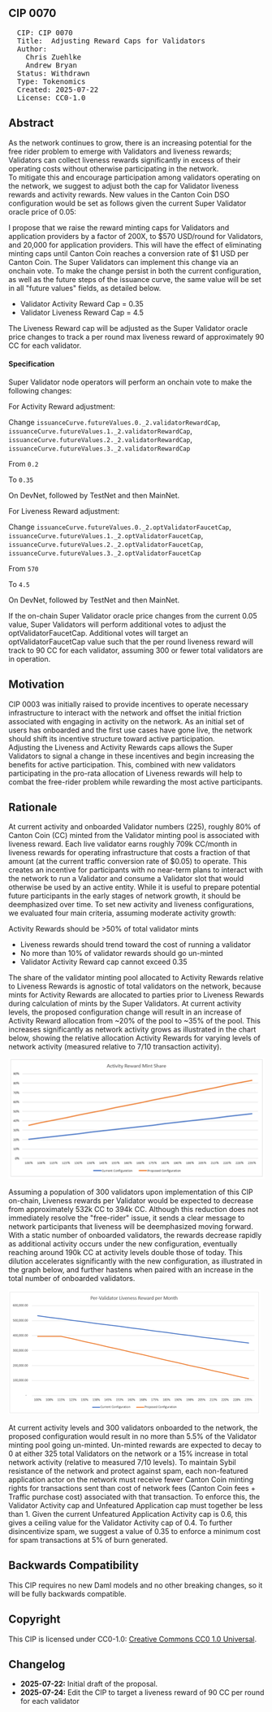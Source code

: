 ## CIP 0070

<pre>
  CIP: CIP 0070
  Title:  Adjusting Reward Caps for Validators
  Author: 
    Chris Zuehlke
    Andrew Bryan
  Status: Withdrawn
  Type: Tokenomics
  Created: 2025-07-22
  License: CC0-1.0
</pre>

## Abstract

As the network continues to grow, there is an increasing potential for the free rider problem to emerge with Validators and liveness rewards; Validators can collect liveness rewards significantly in excess of their operating costs without otherwise participating in the network.  
To mitigate this and encourage participation among validators operating on the network, we suggest to adjust both the cap for Validator liveness rewards and activity rewards.
New values in the Canton Coin DSO configuration would be set as follows given the current Super Validator oracle price of 0.05:

I propose that we raise the reward minting caps for Validators and application providers by a factor of 200X, to $570 USD/round for Validators, and 20,000 for application providers. This will have the effect of eliminating minting caps until Canton Coin reaches a conversion rate of $1 USD per Canton Coin. The Super Validators can implement this change via an onchain vote. To make the change persist in both the current configuration, as well as the future steps of the issuance curve, the same value will be set in all "future values" fields, as detailed below.

* Validator Activity Reward Cap = 0.35
* Validator Liveness Reward Cap = 4.5

The Liveness Reward cap will be adjusted as the Super Validator oracle price changes to track a per round max liveness reward of approximately 90 CC for each validator.

#### Specification

Super Validator node operators will perform an onchain vote to make the following changes:

For Activity Reward adjustment:

Change
`issuanceCurve.futureValues.0._2.validatorRewardCap`, 
`issuanceCurve.futureValues.1._2.validatorRewardCap`,
`issuanceCurve.futureValues.2._2.validatorRewardCap`, 
`issuanceCurve.futureValues.3._2.validatorRewardCap`

From `0.2`

To `0.35`

On DevNet, followed by TestNet and then MainNet.


For Liveness Reward adjustment:

Change
`issuanceCurve.futureValues.0._2.optValidatorFaucetCap`, 
`issuanceCurve.futureValues.1._2.optValidatorFaucetCap`,
`issuanceCurve.futureValues.2._2.optValidatorFaucetCap`,
`issuanceCurve.futureValues.3._2.optValidatorFaucetCap`

From `570`

To `4.5`

On DevNet, followed by TestNet and then MainNet.

If the on-chain Super Validator oracle price changes from the current 0.05 value, Super Validators will perform additional votes to adjust the optValidatorFaucetCap.  Additional votes will target an optValidatorFaucetCap value such that the per round liveness reward will track to 90 CC for each validator, assuming 300 or fewer total validators are in operation.

## Motivation

CIP 0003 was initially raised to provide incentives to operate necessary infrastructure to interact with the network and offset the initial friction associated with engaging in activity on the network.  As an initial set of users has onboarded and the first use cases have gone live, the network should shift its incentive structure toward active participation.  
Adjusting the Liveness and Activity Rewards caps allows the Super Validators to signal a change in these incentives and begin increasing the benefits for active participation.  This, combined with new validators participating in the pro-rata allocation of Liveness rewards will help to combat the free-rider problem while rewarding the most active participants.


## Rationale

At current activity and onboarded Validator numbers (225), roughly 80% of Canton Coin (CC) minted from the Validator minting pool is associated with liveness reward.  Each live validator earns roughly 709k CC/month in liveness rewards for operating infrastructure that costs a fraction of that amount (at the current traffic conversion rate of $0.05) to operate.  This creates an incentive for participants with no near-term plans to interact with the network to run a Validator and consume a Validator slot that would otherwise be used by an active entity.  While it is useful to prepare potential future participants in the early stages of network growth, it should be deemphasized over time.
To set new activity and liveness configurations, we evaluated four main criteria, assuming moderate activity growth:

Activity Rewards should be >50% of total validator mints
* Liveness rewards should trend toward the cost of running a validator
* No more than 10% of validator rewards should go un-minted
* Validator Activity Reward cap cannot exceed 0.35

The share of the validator minting pool allocated to Activity Rewards relative to Liveness Rewards is agnostic of total validators on the network, because mints for Activity Rewards are allocated to parties prior to Liveness Rewards during calculation of mints by the Super Validators.  At current activity levels, the proposed configuration change will result in an increase of Activity Reward allocation from ~20% of the pool to ~35% of the pool.  This increases significantly as network activity grows as illustrated in the chart below, showing the relative allocation Activity Rewards for varying levels of network activity (measured relative to 7/10 transaction activity).

![Activity Reward Share of Total Mints](/cip-0070/cip-0070-fig-1.png)

Assuming a population of 300 validators upon implementation of this CIP on-chain, Liveness rewards per Validator would be expected to decrease from approximately 532k CC to 394k CC.  Although this reduction does not immediately resolve the "free-rider" issue, it sends a clear message to network participants that liveness will be deemphasized moving forward. With a static number of onboarded validators, the rewards decrease rapidly as additional activity occurs under the new configuration, eventually reaching around 190k CC at activity levels double those of today. This dilution accelerates significantly with the new configuration, as illustrated in the graph below, and further hastens when paired with an increase in the total number of onboarded validators.

![Monthly Liveness Reward Per Validator](/cip-0070/cip-0070-fig-2.png)

At current activity levels and 300 validators onboarded to the network, the proposed configuration would result in no more than 5.5% of the Validator minting pool going un-minted.  Un-minted rewards are expected to decay to 0 at either 325 total Validators on the network or a 15% increase in total network activity (relative to measured 7/10 levels).
To maintain Sybil resistance of the network and protect against spam, each non-featured application actor on the network must receive fewer Canton Coin minting rights for transactions sent than cost of network fees (Canton Coin fees + Traffic purchase cost) associated with that transaction.  To enforce this, the Validator Activity cap and Unfeatured Application cap must together be less than 1.  Given the current Unfeatured Application Activity cap is 0.6, this gives a ceiling value for the Validator Activity cap of 0.4.  To further disincentivize spam, we suggest a value of 0.35 to enforce a minimum cost for spam transactions at 5% of burn generated.

## Backwards Compatibility

This CIP requires no new Daml models and no other breaking changes, so it will be fully backwards compatible.


## Copyright

This CIP is licensed under CC0-1.0: [Creative Commons CC0 1.0 Universal](https://creativecommons.org/publicdomain/zero/1.0/).

## Changelog

* **2025-07-22:** Initial draft of the proposal.
* **2025-07-24:** Edit the CIP to target a liveness reward of 90 CC per round for each validator
